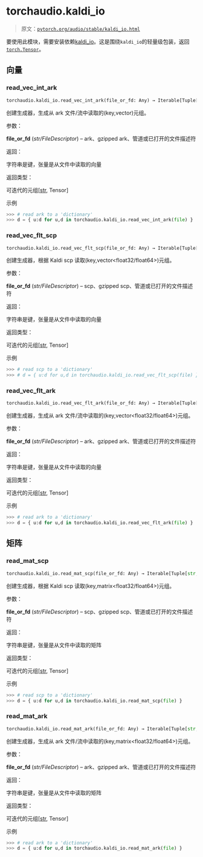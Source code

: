 # torchaudio.kaldi_io

> 原文：[`pytorch.org/audio/stable/kaldi_io.html`](https://pytorch.org/audio/stable/kaldi_io.html)

要使用此模块，需要安装依赖[kaldi_io](https://github.com/vesis84/kaldi-io-for-python)。这是围绕`kaldi_io`的轻量级包装，返回[`torch.Tensor`](https://pytorch.org/docs/stable/tensors.html#torch.Tensor "(在 PyTorch v2.1 中)")。

## 向量

### read_vec_int_ark

```py
torchaudio.kaldi_io.read_vec_int_ark(file_or_fd: Any) → Iterable[Tuple[str, Tensor]]
```

创建生成器，生成从 ark 文件/流中读取的(key,vector<int>)元组。

参数：

**file_or_fd** (*str/FileDescriptor*) – ark、gzipped ark、管道或已打开的文件描述符

返回：

字符串是键，张量是从文件中读取的向量

返回类型：

可迭代的元组[[str](https://docs.python.org/3/library/stdtypes.html#str "(在 Python v3.12 中)"), Tensor]

示例

```py
>>> # read ark to a 'dictionary'
>>> d = { u:d for u,d in torchaudio.kaldi_io.read_vec_int_ark(file) } 
```

### read_vec_flt_scp

```py
torchaudio.kaldi_io.read_vec_flt_scp(file_or_fd: Any) → Iterable[Tuple[str, Tensor]]
```

创建生成器，根据 Kaldi scp 读取(key,vector<float32/float64>)元组。

参数：

**file_or_fd** (*str/FileDescriptor*) – scp、gzipped scp、管道或已打开的文件描述符

返回：

字符串是键，张量是从文件中读取的向量

返回类型：

可迭代的元组[[str](https://docs.python.org/3/library/stdtypes.html#str "(在 Python v3.12 中)"), Tensor]

示例

```py
>>> # read scp to a 'dictionary'
>>> # d = { u:d for u,d in torchaudio.kaldi_io.read_vec_flt_scp(file) } 
```

### read_vec_flt_ark

```py
torchaudio.kaldi_io.read_vec_flt_ark(file_or_fd: Any) → Iterable[Tuple[str, Tensor]]
```

创建生成器，生成从 ark 文件/流中读取的(key,vector<float32/float64>)元组。

参数：

**file_or_fd** (*str/FileDescriptor*) – ark、gzipped ark、管道或已打开的文件描述符

返回：

字符串是键，张量是从文件中读取的向量

返回类型：

可迭代的元组[[str](https://docs.python.org/3/library/stdtypes.html#str "(在 Python v3.12 中)"), Tensor]

示例

```py
>>> # read ark to a 'dictionary'
>>> d = { u:d for u,d in torchaudio.kaldi_io.read_vec_flt_ark(file) } 
```

## 矩阵

### read_mat_scp

```py
torchaudio.kaldi_io.read_mat_scp(file_or_fd: Any) → Iterable[Tuple[str, Tensor]]
```

创建生成器，根据 Kaldi scp 读取(key,matrix<float32/float64>)元组。

参数：

**file_or_fd** (*str/FileDescriptor*) – scp、gzipped scp、管道或已打开的文件描述符

返回：

字符串是键，张量是从文件中读取的矩阵

返回类型：

可迭代的元组[[str](https://docs.python.org/3/library/stdtypes.html#str "(在 Python v3.12 中)"), Tensor]

示例

```py
>>> # read scp to a 'dictionary'
>>> d = { u:d for u,d in torchaudio.kaldi_io.read_mat_scp(file) } 
```

### read_mat_ark

```py
torchaudio.kaldi_io.read_mat_ark(file_or_fd: Any) → Iterable[Tuple[str, Tensor]]
```

创建生成器，生成从 ark 文件/流中读取的(key,matrix<float32/float64>)元组。

参数：

**file_or_fd** (*str/FileDescriptor*) – ark、gzipped ark、管道或已打开的文件描述符

返回：

字符串是键，张量是从文件中读取的矩阵

返回类型：

可迭代的元组[[str](https://docs.python.org/3/library/stdtypes.html#str "(在 Python v3.12 中)"), Tensor]

示例

```py
>>> # read ark to a 'dictionary'
>>> d = { u:d for u,d in torchaudio.kaldi_io.read_mat_ark(file) } 
```
